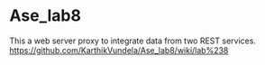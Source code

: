 # Ase_lab8
This a web server proxy to integrate data from two REST services.
https://github.com/KarthikVundela/Ase_lab8/wiki/lab%238

